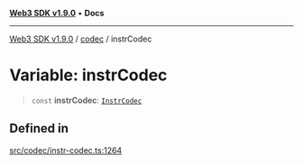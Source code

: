 [**Web3 SDK v1.9.0**](../../../README.md) • **Docs**

***

[Web3 SDK v1.9.0](../../../globals.md) / [codec](../README.md) / instrCodec

# Variable: instrCodec

> `const` **instrCodec**: [`InstrCodec`](../classes/InstrCodec.md)

## Defined in

[src/codec/instr-codec.ts:1264](https://github.com/Mystic-Nayy/alephium-web3/blob/c1afd789a197ce5fe21f08c2965942090157c33d/packages/web3/src/codec/instr-codec.ts#L1264)
